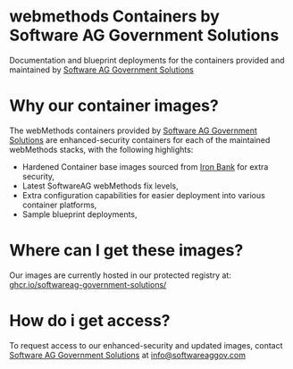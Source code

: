 # webmethods Containers by Software AG Government Solutions 

Documentation and blueprint deployments for the containers provided and maintained by [Software AG Government Solutions](https://www.softwareaggov.com/)

# Why our container images?

The webMethods containers provided by [Software AG Government Solutions](https://www.softwareaggov.com/) are enhanced-security containers for each of the maintained webMethods stacks, with the following highlights:
 - Hardened Container base images sourced from [Iron Bank](https://p1.dso.mil/#/products/iron-bank/) for extra security,
 - Latest SoftwareAG webMethods fix levels,
 - Extra configuration capabilities for easier deployment into various container platforms,
 - Sample blueprint deployments,

# Where can I get these images?

Our images are currently hosted in our protected registry at: 
[ghcr.io/softwareag-government-solutions/](https://github.com/orgs/softwareag-government-solutions/packages)

# How do i get access?

To request access to our enhanced-security and updated images, contact [Software AG Government Solutions](https://www.softwareaggov.com/) at [info@softwareaggov.com](mailto:info@softwareaggov.com)

